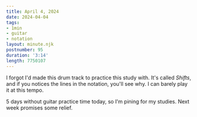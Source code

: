 ```yaml
---
title: April 4, 2024
date: 2024-04-04
tags:
- 1min
- guitar
- notation
layout: minute.njk
postnumber: 95
duration: '3:14'
length: 7750107
---
```

I forgot I'd made this drum track to practice this study with. It's called *Shifts*, and if you notices the lines in the notation, you'll see why. I can barely play it at this tempo.  

5 days without guitar practice time today, so I'm pining for my studies. Next week promises some relief. 